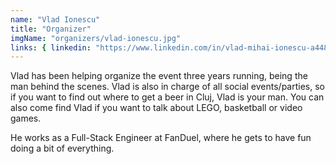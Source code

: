 ```yaml
---
name: "Vlad Ionescu"
title: "Organizer"
imgName: "organizers/vlad-ionescu.jpg"
links: { linkedin: "https://www.linkedin.com/in/vlad-mihai-ionescu-a44860131/" }
---
```


Vlad has been helping organize the event three years running, being the man behind the scenes. Vlad is also in charge of all social events/parties, so if you want to find out where to get a beer in Cluj, Vlad is your man. You can also come find Vlad if you want to talk about LEGO, basketball or video games.

He works as a Full-Stack Engineer at FanDuel, where he gets to have fun doing a bit of everything.
